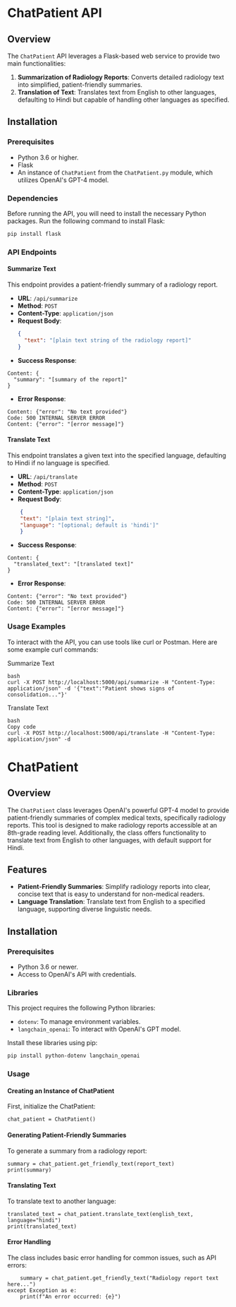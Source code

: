 # ChatPatient API

## Overview
The `ChatPatient` API leverages a Flask-based web service to provide two main functionalities:
1. **Summarization of Radiology Reports**: Converts detailed radiology text into simplified, patient-friendly summaries.
2. **Translation of Text**: Translates text from English to other languages, defaulting to Hindi but capable of handling other languages as specified.

## Installation

### Prerequisites
- Python 3.6 or higher.
- Flask
- An instance of `ChatPatient` from the `ChatPatient.py` module, which utilizes OpenAI's GPT-4 model.

### Dependencies
Before running the API, you will need to install the necessary Python packages. Run the following command to install Flask:

```bash
pip install flask
```

### API Endpoints
#### Summarize Text
This endpoint provides a patient-friendly summary of a radiology report.

- **URL**: `/api/summarize`
- **Method**: `POST`
- **Content-Type**: `application/json`
- **Request Body**:
  ```json
  {
    "text": "[plain text string of the radiology report]"
  }
- **Success Response**:
```Code: 200
Content: {
  "summary": "[summary of the report]"
}
```
- **Error Response**: 
```Code: 400 BAD REQUEST
Content: {"error": "No text provided"}
Code: 500 INTERNAL SERVER ERROR
Content: {"error": "[error message]"}
```

#### Translate Text
This endpoint translates a given text into the specified language, defaulting to Hindi if no language is specified.

- **URL**: `/api/translate`
- **Method**: `POST`
- **Content-Type**: `application/json`
- **Request Body**:
```json
    {
    "text": "[plain text string]",
    "language": "[optional; default is 'hindi']"
    }
```
- **Success Response**:
```Code: 200
Content: {
  "translated_text": "[translated text]"
}
```
- **Error Response**: 
```Code: 400 BAD REQUEST
Content: {"error": "No text provided"}
Code: 500 INTERNAL SERVER ERROR
Content: {"error": "[error message]"}
```

### Usage Examples
To interact with the API, you can use tools like curl or Postman. Here are some example curl commands:

Summarize Text
```
bash
curl -X POST http://localhost:5000/api/summarize -H "Content-Type: application/json" -d '{"text":"Patient shows signs of consolidation..."}'
```
Translate Text
```
bash
Copy code
curl -X POST http://localhost:5000/api/translate -H "Content-Type: application/json" -d 
```

# ChatPatient

## Overview
The `ChatPatient` class leverages OpenAI's powerful GPT-4 model to provide patient-friendly summaries of complex medical texts, specifically radiology reports. This tool is designed to make radiology reports accessible at an 8th-grade reading level. Additionally, the class offers functionality to translate text from English to other languages, with default support for Hindi.

## Features
- **Patient-Friendly Summaries**: Simplify radiology reports into clear, concise text that is easy to understand for non-medical readers.
- **Language Translation**: Translate text from English to a specified language, supporting diverse linguistic needs.

## Installation

### Prerequisites
- Python 3.6 or newer.
- Access to OpenAI's API with credentials.

### Libraries
This project requires the following Python libraries:
- `dotenv`: To manage environment variables.
- `langchain_openai`: To interact with OpenAI's GPT model.

Install these libraries using pip:

```bash
pip install python-dotenv langchain_openai
```

### Usage
#### Creating an Instance of ChatPatient
First, initialize the ChatPatient:
```from ChatPatient import ChatPatient
chat_patient = ChatPatient()
```
#### Generating Patient-Friendly Summaries
To generate a summary from a radiology report:
```report_text = "Detailed description of the radiology report..."
summary = chat_patient.get_friendly_text(report_text)
print(summary)
```

#### Translating Text
To translate text to another language:
 
```english_text = "Good morning, how can I help you today?"
translated_text = chat_patient.translate_text(english_text, language="hindi")
print(translated_text)
```

#### Error Handling
The class includes basic error handling for common issues, such as API errors:
```try:
    summary = chat_patient.get_friendly_text("Radiology report text here...")
except Exception as e:
    print(f"An error occurred: {e}")

```

